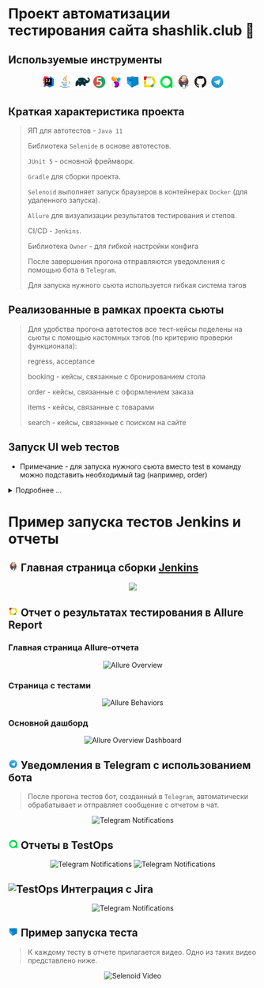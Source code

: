 # Проект автоматизации тестирования сайта shashlik.club 🥩

##  Используемые инструменты

<p align="center">
<img width="6%" title="IntelliJ IDEA" src="images/logo/Intelij_IDEA.svg">
<img width="6%" title="Java" src="images/logo/Java.svg">
<img width="6%" title="Gradle" src="images/logo/Gradle.svg">
<img width="6%" title="JUnit5" src="images/logo/JUnit5.svg">
<img width="6%" title="Selenide" src="images/logo/Selenide.svg">
<img width="6%" title="Selenoid" src="images/logo/Selenoid.svg">
<img width="6%" title="Allure Report" src="images/logo/Allure_Report.svg">
<img width="6%" title="TestOps" src="images/logo/Allure_TO.svg">
<img width="6%" title="Jenkins" src="images/logo/Jenkins.svg">
<img width="6%" title="GitHub" src="images/logo/GitHub.svg">
<img width="6%" title="Telegram" src="images/logo/Telegram.svg">
</p>

## Краткая характеристика проекта
> ЯП для автотестов - <code>Java 11</code>
> 
> Библиотека <code>Selenide</code> в основе автотестов.
> 
> <code>JUnit 5</code> - основной фреймворк.
>
>  <code>Gradle</code> для сборки проекта.
>
> <code>Selenoid</code> выполняет запуск браузеров в контейнерах <code>Docker</code> (для удаленного запуска).
>
> <code>Allure</code> для визуализации результатов тестирования и степов.
>
> CI/CD - <code>Jenkins</code>.
> 
> Библиотека <code>Owner</code> - для гибкой настройки конфига
>
> После завершения прогона отправляются уведомления с помощью бота в <code>Telegram</code>.
> 
> Для запуска нужного сьюта используется гибкая система тэгов
> 


## Реализованные в рамках проекта сьюты
> Для удобства прогона автотестов все тест-кейсы поделены на сьюты с помощью кастомных тэгов (по критерию проверки функционала):
> 
> regress, acceptance 
> 
> booking - кейсы, связанные с бронированием стола
> 
> order - кейсы, связанные с оформлением заказа
> 
> items - кейсы, связанные с товарами
> 
> search - кейсы, связанные с поиском на сайте 


## Запуск UI web тестов
* Примечание - для запуска нужного сьюта вместо test в команду можно подставить необходимый tag (например, order)
<details>
<summary>Подробнее ...</summary>

### Локальный запуск тестов

```./gradlew clean test -Dclient=localBrowser -Dtype=ui```

### Локальный запуск тестов в Selenoid
<details>
<summary>Шаги запуска</summary>

>1. Создать файл с проперти
>> * путь указать ```./src/test/resources/config/remoteBrowser.properties```
>> * добавить данные в файл, пример( ```src/test/resources/config/exampleRemoteBrowser.properties``` )
>2. Запустить тесты
>>```./gradlew clean runTestsUi -Dclient=remoteBrowser -Dtype=ui```
</details>


### Удаленный запуск тестов в Jenkins
<details>
<summary>Шаги запуска</summary>

>1. Создать файл с проперти в Jenkins
>> * путь указать ```./src/test/resources/config/remoteBrowser.properties```
>> * добавить данные в файл, пример( ```src/test/resources/config/exampleRemoteBrowser.properties``` )
>2. Создать файл с настройками для Telegram в Jenkins
>> * путь указать ```./notifications/telegram_config.json```
>> * добавить данные в файл, пример(```./notifications/example_telegram_config.json```)
>3. Запустить тесты
>>```
>>clean
>>runTestsUi
>>-Dclient=remoteBrowser
>>-Dtype=ui
>>-Dthreads=3
>>```
</details>
</details>



# Пример запуска тестов Jenkins и отчеты
## <img width="4%" title="Jenkins" src="images/logo/Jenkins.svg"> Главная страница сборки [Jenkins](https://jenkins.autotests.cloud/job/Club.Ratibor/)

<p align="center">
  <img src="images/screens/jenkins.png">
</p>

## <img width="4%" title="Allure Report" src="images/logo/Allure_Report.svg"> Отчет о результатах тестирования в Allure Report

### Главная страница Allure-отчета

<p align="center">
<img title="Allure Overview" src="images/screens/overview.png">
</p>

### Страница с тестами

<p align="center">
<img title="Allure Behaviors" src="images/screens/behaviors.png">
</p>

### Основной дашборд

<p align="center">
<img title="Allure Overview Dashboard" src="images/screens/dashboard.png">
</p>

## <img width="4%" title="Telegram" src="images/logo/Telegram.svg"> Уведомления в Telegram с использованием бота

> После прогона тестов бот, созданный в <code>Telegram</code>, автоматически обрабатывает и отправляет сообщение с отчетом в чат.
<p align="center">
<img title="Telegram Notifications" src="images/screens/notifications.png">
</p>

## <img width="4%" title="TestOps" src="images/logo/Allure_TO.svg"> Отчеты в TestOps

<p align="center">
<img title="Telegram Notifications" src="images/screens/testops.png">
<img title="Telegram Notifications" src="images/screens/cases.png">
</p>

## <img width="4%" title="TestOps" src="images/logo/jira.svg"> Интеграция с Jira

<p align="center">
<img title="Telegram Notifications" src="images/screens/jira.png">
</p>

## <img width="4%" title="Selenoid" src="images/logo/Selenoid.svg"> Пример запуска теста 

> К каждому тесту в отчете прилагается видео. Одно из таких видео представлено ниже.
<p align="center">
  <img title="Selenoid Video" src="images/gif/example_video.gif">
</p>
